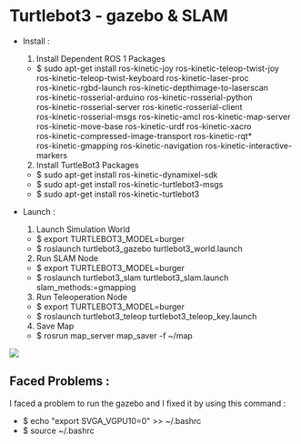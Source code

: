 # Turtlebot3 - gazebo & SLAM


* Install :
  1. Install Dependent ROS 1 Packages
    - $ sudo apt-get install ros-kinetic-joy ros-kinetic-teleop-twist-joy \
        ros-kinetic-teleop-twist-keyboard ros-kinetic-laser-proc \
        ros-kinetic-rgbd-launch ros-kinetic-depthimage-to-laserscan \
        ros-kinetic-rosserial-arduino ros-kinetic-rosserial-python \
        ros-kinetic-rosserial-server ros-kinetic-rosserial-client \
        ros-kinetic-rosserial-msgs ros-kinetic-amcl ros-kinetic-map-server \
        ros-kinetic-move-base ros-kinetic-urdf ros-kinetic-xacro \
        ros-kinetic-compressed-image-transport ros-kinetic-rqt* \
        ros-kinetic-gmapping ros-kinetic-navigation ros-kinetic-interactive-markers
  2. Install TurtleBot3 Packages
    - $ sudo apt-get install ros-kinetic-dynamixel-sdk
    - $ sudo apt-get install ros-kinetic-turtlebot3-msgs
    - $ sudo apt-get install ros-kinetic-turtlebot3


* Launch :
  1. Launch Simulation World
    - $ export TURTLEBOT3_MODEL=burger
    - $ roslaunch turtlebot3_gazebo turtlebot3_world.launch
  2. Run SLAM Node
    - $ export TURTLEBOT3_MODEL=burger
    - $ roslaunch turtlebot3_slam turtlebot3_slam.launch slam_methods:=gmapping
  3. Run Teleoperation Node
    - $ export TURTLEBOT3_MODEL=burger
    - $ roslaunch turtlebot3_teleop turtlebot3_teleop_key.launch
  4. Save Map
    - $ rosrun map_server map_saver -f ~/map

<img src="Demo.jpeg"/>


## Faced Problems : 
  I faced a problem to run the gazebo and I fixed it by using this command : 
  - $ echo "export SVGA_VGPU10=0" >> ~/.bashrc
  - $ source ~/.bashrc
  

